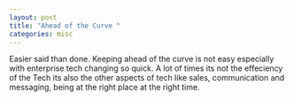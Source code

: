 ```yaml
---
layout: post
title: "Ahead of the Curve "
categories: misc
---
```


Easier said than done. Keeping ahead of the curve is not easy especially with enterprise tech changing so quick. A lot of times its not the effeciency of the Tech its also the other aspects of tech like sales, communication and messaging, being at the right place at the right time.
